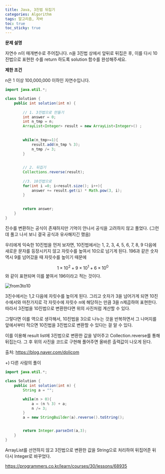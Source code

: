 ```yaml
---
title: Java, 3진법 뒤집기
categories: Algorithm
tags: 알고리즘, 자바
toc: true
toc_sticky: true
---
```


**문제 설명**  

자연수 n이 매개변수로 주어집니다. 
n을 3진법 상에서 앞뒤로 뒤집은 후, 이를 다시 10진법으로 표현한 수를 return 하도록 solution 함수를 완성해주세요.

**제한 조건**

n은 1 이상 100,000,000 이하인 자연수입니다.


```java
import java.util.*;

class Solution {
    public int solution(int n) {
        
        // 1. 3진법으로 만들기
        int answer = 0;
        int n_tmp = n;
        ArrayList<Integer> result = new ArrayList<Integer>() ;
        
        
        while(n_tmp>=1){
            result.add(n_tmp % 3);
            n_tmp /= 3;
        }
        
        
        // 2. 뒤집기        
        Collections.reverse(result);        
        
        //3. 10진법으로
        for(int i =0; i<result.size(); i++){
            answer += result.get(i) * Math.pow(3, i);
        }
        
        
        return answer;
    }
}
```

진수를 변환하는 공식이 존재하지만 기억이 안나서  공식을 고려하지 않고 풀었다. (그런데 풀고 나서 보니 결국 공식과 유사해지긴 했음)

우리에게 익숙한 10진법을 먼저 보자면, 10진법에서는 1, 2, 3, 4, 5, 6, 7, 8, 9 다음에 새로운 문자를 등장시키지 않고 자릿수를 높여서 10으로 넘기게 된다. 196과 같은 숫자 역시 9를 넘어갔을 때 자릿수를 높이기 때문에

$$1\times10^2 + 9\times10^1 + 6\times10^0 $$ 
와 같이 표현되며 이를 붙여서 196이라고 적는 것이다. 

![from3to10](https://user-images.githubusercontent.com/96677719/149898634-5a8a0b96-d201-482d-be13-40cd3537ae59.png)


3진수에서는 1,2 다음에 자릿수를 높이게 된다. 그리고 숫자가 3을 넘어가게 되면 10진수에서와 마찬가지로 각 자릿수에 자릿수 n에 해당하는 만큼 3을 n제곱하여 표현한다. 따라서 3진법을 10진법으로 변환한다면 위의 사진처럼 계산할 수 있다. 

그렇다면 이를 역으로 생각해서, 10진법을 3으로 나누는 것을 반복하면서 그 나머지를 앞에서부터 적으면 10진법을 3진법으로 변환할 수 있다는 걸 알 수 있다. 

이를 이용해 result list에 3진법으로 변환한 값을 넣어주고 Collection.reverse를 통해 뒤집는다. 그 후 위의 사진을 코드로 구현해 풀어주면 올바른 출력값이 나오게 된다. 

출처: https://blog.naver.com/dolicom

+) 다른 사람의 풀이
```java
import java.util.*;

class Solution {
    public int solution(int n) {
        String a = "";

        while(n > 0){
            a = (n % 3) + a;
            n /= 3;
        }
        a = new StringBuilder(a).reverse().toString();


        return Integer.parseInt(a,3);
    }
}
```
ArrayList를 선언하지 않고 3진법으로 변환한 값을 String으로 처리하여 뒤집어준 뒤 다시 Integer로 바꾸었다. 


https://programmers.co.kr/learn/courses/30/lessons/68935